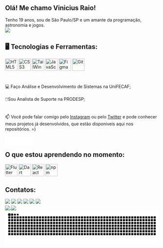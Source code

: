 ## Olá! Me chamo Vinicius Raio!
Tenho 19 anos, sou de São Paulo/SP e um amante da programação, astronomia e jogos.</br>
<img src="https://media.tenor.com/iviIq2uXz-kAAAAi/work-office.gif" width="250"> </br>

## 🖥️ Tecnologias e Ferramentas:
<img src="https://cdn.jsdelivr.net/gh/devicons/devicon@latest/icons/html5/html5-original-wordmark.svg" width = "40" height = "40" title="HTML5"/> <img src="https://cdn.jsdelivr.net/gh/devicons/devicon@latest/icons/css3/css3-original-wordmark.svg" width ="40" height = "40" title="CSS3"/> 
<img src="https://cdn.jsdelivr.net/gh/devicons/devicon@latest/icons/tailwindcss/tailwindcss-original.svg" width = "40" height = "40" title="TailWind CSS"/> <img src="https://cdn.jsdelivr.net/gh/devicons/devicon@latest/icons/javascript/javascript-original.svg" width ="40" height = "40" title="JavaScript"/>
<img src="https://cdn.jsdelivr.net/gh/devicons/devicon@latest/icons/figma/figma-original.svg" width = "40" height = "40" title="Figma"/> <img src="https://cdn.jsdelivr.net/gh/devicons/devicon@latest/icons/git/git-original.svg" width="40" height="40" title="Git" />
          
#
💻 Faço Análise e Desenvolvimento de Sistemas na UniFECAF;</br>
</br>
🖱️Sou Analista de Suporte na PRODESP;</br>
</br>
</br>
📫 Você pode falar comigo pelo <a href="https://instagram.com/rioxzin" rel="nofollow">Instagram</a> ou pelo <a href="https://www.twitch.tv/raiozinn__" rel="nofollow">Twitter</a> e pode conhecer meus projetos já desenvolvidos, que estão disponíveis aqui nos repositórios. 
=)</br>
</br>
<a href="https://www.instagram.com/" rel="nofollow"><img align="left" alt="Instagram" width="30px" src="https://github.com/Aakarsh-B/trying-repos/raw/master/insta.svg"></a> <a href="https://twitter.com/euraiozin" rel="nofollow"><img align="left" alt="Twitter" width="30px" src="https://github.com/Aakarsh-B/trying-repos/raw/master/twitter.svg"></a><a href="https://www.linkedin.com/in/viniciusraio" rel="nofollow"><img align="left" alt="LinkedIn" width="30px" src="https://github.com/Aakarsh-B/trying-repos/raw/master/linkedin.svg" style="max-width:100;">
</a>
</br>
## O que estou aprendendo no momento:
<img src="https://cdn.jsdelivr.net/gh/devicons/devicon@latest/icons/flutter/flutter-original.svg" width = "40" height = "40" title="Flutter"/> <img src="https://cdn.jsdelivr.net/gh/devicons/devicon@latest/icons/dart/dart-plain-wordmark.svg" width="40" height="40" title="Dart"/>
<img src="https://cdn.jsdelivr.net/gh/devicons/devicon@latest/icons/react/react-original-wordmark.svg" width = "40" height = "40" title="React"/> <img src="https://cdn.jsdelivr.net/gh/devicons/devicon@latest/icons/npm/npm-original-wordmark.svg"  width="40" height="40" title="npm"/>

  ## Contatos:

<div>
<a href="https://www.youtube.com/@raiozinnnn" target="_blank"><img loading="lazy" src="https://img.shields.io/badge/YouTube-FF0000?style=for-the-badge&logo=youtube&logoColor=white" target="_blank"></a>
<a href="https://instagram.com/rxiozin_" target="_blank"><img loading="lazy" src="https://img.shields.io/badge/-Instagram-%23E4405F?style=for-the-badge&logo=instagram&logoColor=white" target="_blank"></a>
<a href="https://x.com/euraiozin" target="_blank"><img loading="lazy" src="https://img.shields.io/badge/X-000?style=for-the-badge&logo=x)](https://x.com/euraiozin"></a>
<a href="https://www.twitch.tv/raiozinn__" target="_blank"><img loading="lazy" src="https://img.shields.io/badge/Twitch-9146FF?style=for-the-badge&logo=twitch&logoColor=white" target="_blank"></a>
<a href = "mailto:raiovini@outlook.com"><img loading="lazy" src="https://img.shields.io/badge/Gmail-D14836?style=for-the-badge&logo=gmail&logoColor=white" target="_blank"></a>
<a href="https://www.linkedin.com/in/viniciusraio" target="_blank"><img loading="lazy" src="https://img.shields.io/badge/-LinkedIn-%230077B5?style=for-the-badge&logo=linkedin&logoColor=white" target="_blank"></a>   
</div>

<a href="https://github.com/rxiozin/github-readme-stats">
  <img height=200 align="center" src="https://github-readme-stats.vercel.app/api?username=rxiozin&theme=midnight-purple"/>
</a>
<a href="https://github.com/rxiozin/convoychat">
  <img height=200 align="center" src="https://github-readme-stats.vercel.app/api/top-langs/?username=rxiozin&layout=compact&theme=midnight-purple"
</a>

<picture>
  <source media="(prefers-color-scheme: dark)" srcset="https://raw.githubusercontent.com/rxiozin/rxiozin/output/github-contribution-grid-snake-dark.svg">
  <source media="(prefers-color-scheme: light)" srcset="https://raw.githubusercontent.com/rxiozin/rxiozin/output/github-contribution-grid-snake.svg">
  <img alt="github contribution grid snake animation" src="https://raw.githubusercontent.com/rxiozin/rxiozin/output/github-contribution-grid-snake.svg">
</picture>

